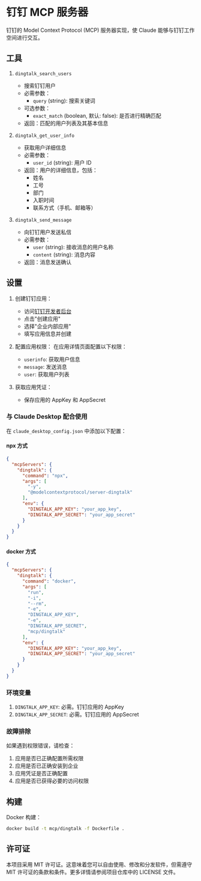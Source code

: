 # 钉钉 MCP 服务器

钉钉的 Model Context Protocol (MCP) 服务器实现，使 Claude 能够与钉钉工作空间进行交互。

## 工具

1. `dingtalk_search_users`
   - 搜索钉钉用户
   - 必需参数：
     - `query` (string): 搜索关键词
   - 可选参数：
     - `exact_match` (boolean, 默认: false): 是否进行精确匹配
   - 返回：匹配的用户列表及其基本信息

2. `dingtalk_get_user_info`
   - 获取用户详细信息
   - 必需参数：
     - `user_id` (string): 用户 ID
   - 返回：用户的详细信息，包括：
     - 姓名
     - 工号
     - 部门
     - 入职时间
     - 联系方式（手机、邮箱等）

3. `dingtalk_send_message`
   - 向钉钉用户发送私信
   - 必需参数：
     - `user` (string): 接收消息的用户名称
     - `content` (string): 消息内容
   - 返回：消息发送确认

## 设置

1. 创建钉钉应用：
   - 访问[钉钉开发者后台](https://open-dev.dingtalk.com)
   - 点击"创建应用"
   - 选择"企业内部应用"
   - 填写应用信息并创建

2. 配置应用权限：
   在应用详情页面配置以下权限：
   - `userinfo`: 获取用户信息
   - `message`: 发送消息
   - `user`: 获取用户列表

3. 获取应用凭证：
   - 保存应用的 AppKey 和 AppSecret

### 与 Claude Desktop 配合使用

在 `claude_desktop_config.json` 中添加以下配置：

#### npx 方式

```json
{
  "mcpServers": {
    "dingtalk": {
      "command": "npx",
      "args": [
        "-y",
        "@modelcontextprotocol/server-dingtalk"
      ],
      "env": {
        "DINGTALK_APP_KEY": "your_app_key",
        "DINGTALK_APP_SECRET": "your_app_secret"
      }
    }
  }
}
```

#### docker 方式

```json
{
  "mcpServers": {
    "dingtalk": {
      "command": "docker",
      "args": [
        "run",
        "-i",
        "--rm",
        "-e",
        "DINGTALK_APP_KEY",
        "-e",
        "DINGTALK_APP_SECRET",
        "mcp/dingtalk"
      ],
      "env": {
        "DINGTALK_APP_KEY": "your_app_key",
        "DINGTALK_APP_SECRET": "your_app_secret"
      }
    }
  }
}
```

### 环境变量

1. `DINGTALK_APP_KEY`: 必需。钉钉应用的 AppKey
2. `DINGTALK_APP_SECRET`: 必需。钉钉应用的 AppSecret

### 故障排除

如果遇到权限错误，请检查：
1. 应用是否已正确配置所需权限
2. 应用是否已正确安装到企业
3. 应用凭证是否正确配置
4. 应用是否已获得必要的访问权限

## 构建

Docker 构建：

```bash
docker build -t mcp/dingtalk -f Dockerfile .
```

## 许可证

本项目采用 MIT 许可证。这意味着您可以自由使用、修改和分发软件，但需遵守 MIT 许可证的条款和条件。更多详情请参阅项目仓库中的 LICENSE 文件。
